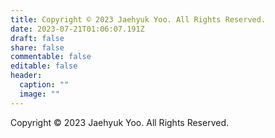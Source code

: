 ```yaml
---
title: Copyright © 2023 Jaehyuk Yoo. All Rights Reserved.
date: 2023-07-21T01:06:07.191Z
draft: false
share: false
commentable: false
editable: false
header:
  caption: ""
  image: ""
---
```

Copyright © 2023 Jaehyuk Yoo. All Rights Reserved.